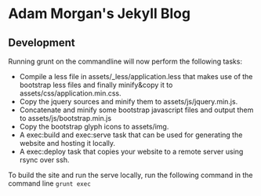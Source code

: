# Adam Morgan's Jekyll Blog

## Development

Running grunt on the commandline will now perform the following tasks:

- Compile a less file in assets/_less/application.less that makes use of the bootstrap less files and finally minify&copy it to assets/css/application.min.css.
- Copy the jquery sources and minify them to assets/js/jquery.min.js.
- Concatenate and minify some bootstrap javascript files and output them to assets/js/bootstrap.min.js
- Copy the bootstrap glyph icons to assets/img.
- A exec:build and exec:serve task that can be used for generating the website and hosting it locally.
- A exec:deploy task that copies your website to a remote server using rsync over ssh.

To build the site and run the serve locally, run the following command in the command line ```grunt exec```